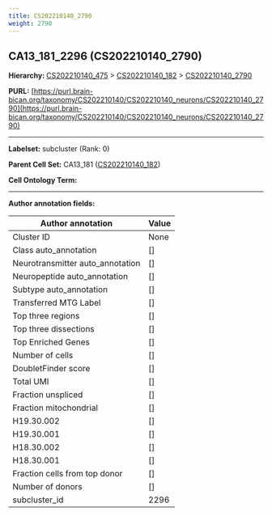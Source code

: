 ```yaml
---
title: CS202210140_2790
weight: 2790
---
```

## CA13_181_2296 (CS202210140_2790)
<b>Hierarchy: </b>
[CS202210140_475](../CS202210140_475) >
[CS202210140_182](../CS202210140_182) >
[CS202210140_2790](../CS202210140_2790)

**PURL:** [https://purl.brain-bican.org/taxonomy/CS202210140/CS202210140_neurons/CS202210140_2790](https://purl.brain-bican.org/taxonomy/CS202210140/CS202210140_neurons/CS202210140_2790)

---


**Labelset:** subcluster (Rank: 0)

**Parent Cell Set:** CA13_181 ([CS202210140_182](../CS202210140_182))



**Cell Ontology Term:** 

[MARKER GENES.]: #


---

[TRANSFERRED ANNOTATIONS.]: #


[AUTHOR ANNOTATION FIELDS.]: #


**Author annotation fields:**

| Author annotation | Value |
|-------------------|-------|
|Cluster ID|None|
|Class auto_annotation|[]|
|Neurotransmitter auto_annotation|[]|
|Neuropeptide auto_annotation|[]|
|Subtype auto_annotation|[]|
|Transferred MTG Label|[]|
|Top three regions|[]|
|Top three dissections|[]|
|Top Enriched Genes|[]|
|Number of cells|[]|
|DoubletFinder score|[]|
|Total UMI|[]|
|Fraction unspliced|[]|
|Fraction mitochondrial|[]|
|H19.30.002|[]|
|H19.30.001|[]|
|H18.30.002|[]|
|H18.30.001|[]|
|Fraction cells from top donor|[]|
|Number of donors|[]|
|subcluster_id|2296|
